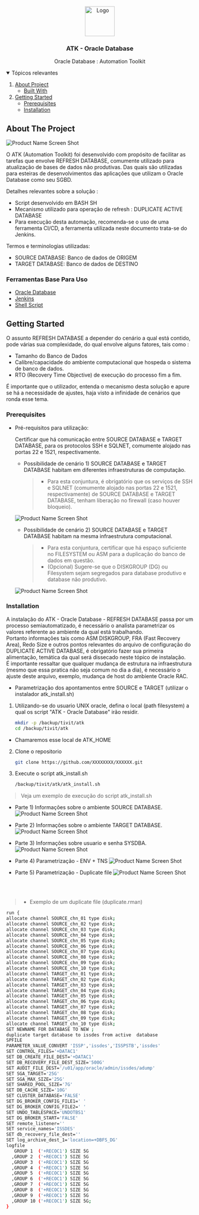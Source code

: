 <!-- PROJECT LOGO -->
<br />
<p align="center">
  <a href="https://github.com/othneildrew/Best-README-Template">
    <img src="images/logo_novo.png" alt="Logo" width="80" height="80">
  </a>

  <h3 align="center">ATK - Oracle Database</h3>

  <p align="center">
    Oracle Database : Automation Toolkit
    <br />
  </p>
</p>



<!-- TABLE OF CONTENTS -->
<details open="open">
  <summary>Tópicos relevantes</summary>
  <ol>
    <li>
      <a href="#about-the-project">About Project</a>
      <ul>
        <li><a href="#built-with">Built With</a></li>
      </ul>
    </li>
    <li>
      <a href="#getting-started">Getting Started</a>
      <ul>
        <li><a href="#prerequisites">Prerequisites</a></li>
        <li><a href="#installation">Installation</a></li>
      </ul>
    </li>
<!-- 
    <li><a href="#usage">Usage</a></li>
    <li><a href="#roadmap">Roadmap</a></li>
    <li><a href="#contributing">Contributing</a></li>
    <li><a href="#license">License</a></li>
    <li><a href="#contact">Contact</a></li>
    <li><a href="#acknowledgements">Acknowledgements</a></li>
 -->
  </ol>
</details>
 


<!-- ABOUT THE PROJECT -->
## About The Project

![Product Name Screen Shot][product-screenshot]

O ATK (Automation Toolkit) foi desenvolvido com propósito de facilitar as tarefas que envolve REFRESH DATABASE, comumente utilizado para atualização de bases de dados não produtivas. Das quais são utilizadas para esteiras de desenvolvimentos das aplicações que utilizam o Oracle Database como seu SGBD.

Detalhes relevantes sobre a solução :
* Script desenvolvido em BASH SH
* Mecanismo utilizado para operação de refresh : DUPLICATE ACTIVE DATABASE
* Para execução desta automação, recomenda-se o uso de uma ferramenta CI/CD, a ferramenta utilizada neste documento trata-se do Jenkins.

Termos e terminologias utilizadas:
* SOURCE DATABASE: Banco de dados de ORIGEM
* TARGET DATABASE: Banco de dados de DESTINO


### Ferramentas Base Para Uso

* [Oracle Database](https://www.oracle.com/br/database/)
* [Jenkins](https://www.jenkins.io/)
* [Shell Script](https://www.gnu.org/software/bash/)



<!-- GETTING STARTED -->
## Getting Started

O assunto REFRESH DATABASE a depender do cenário a qual está contido, pode várias sua complexidade, do qual envolve alguns fatores, tais como : 
* Tamanho do Banco de Dados
* Calibre/capacidade do ambiente computacional que hospeda o sistema de banco de dados.
* RTO (Recovery Time Objective) de execução do processo fim a fim.

É importante que o utilizador, entenda o mecanismo desta solução e apure se há a necessidade de ajustes, haja visto a infinidade de cenários que ronda esse tema.



### Prerequisites


+  Pré-requisitos para utilização:

   Certificar que há comunicação entre SOURCE DATABASE e TARGET DATABASE, para os protocolos SSH e SQLNET, comumente alojado nas portas 22 e 1521, respectivamente.

   - Possibilidade de cenário 1) SOURCE DATABASE e TARGET DATABASE habitam em diferentes infraestruturas de computação.
		> * Para esta conjuntura, é obrigatório que os serviços de SSH e SQLNET (comumente alojado nas portas 22 e 1521, respectivamente) de SOURCE DATABASE e TARGET DATABASE, tenham liberação no firewall (caso houver bloqueio).

    ![Product Name Screen Shot][SOURCE_TARGET_DIFF]




		
   - Possibilidade de cenário 2) SOURCE DATABASE e TARGET DATABASE habitam na mesma infraestrutura computacional.
		> * Para esta conjuntura, certificar que há espaço suficiente no FILESYSTEM ou ASM para a duplicação do banco de dados em questão. 
           <br />
		> * (Opcional) Sugere-se que o DISKGROUP (DG) ou Filesystem sejam segregados para database produtivo e database não produtivo.
		
    ![Product Name Screen Shot][SOURCE_TARGET_EQ] 
		
		




		

	

### Installation

A instalação do ATK - Oracle Database - REFRESH DATABASE passa por um processo semiautomatizado, é necessário o analista parametrizar os valores referente ao ambiente da qual está trabalhando. 
<br />
Portanto informações tais como ASM DISKGROUP, FRA (Fast Recovery Area), Redo Size e outros pontos relevantes do arquivo de configuração do DUPLICATE ACTIVE DATABASE, é obrigatório fazer sua primeira alimentação, temática da qual será dissecado neste tópico de instalação.
<br />
É importante ressaltar que qualquer mudança de estrutura na infraestrutura (mesmo que essa pratica não seja comum no dia a dia), é necessário o ajuste deste arquivo, exemplo, mudança de host do ambiente Oracle RAC.
<br />


* Parametrização dos apontamentos entre SOURCE e TARGET (utilizar o instalador atk_install.sh)

1. Utilizando-se do usuario UNIX oracle, defina o local (path filesystem) a qual os script "ATK - Oracle Database" irão residir.

   ```sh
   mkdir -p /backup/tivit/atk
   cd /backup/tivit/atk
   ```
* Chamaremos esse local de ATK_HOME

   
2. Clone o repositorio
   ```sh
   git clone https://github.com/XXXXXXXX/XXXXXX.git
   ```
   
3. Execute o script atk_install.sh 
   ```sh
   /backup/tivit/atk/atk_install.sh
   ```
> Veja um exemplo de execução do script atk_install.sh

* Parte 1) Informações sobre o ambiente SOURCE DATABASE.
    ![Product Name Screen Shot][atk_install_sh_parte_1] 

* Parte 2) Informações sobre o ambiente TARGET DATABASE.
    ![Product Name Screen Shot][atk_install_sh_parte_2] 

* Parte 3) Informações sobre usuario e senha SYSDBA.
    ![Product Name Screen Shot][atk_install_sh_parte_3] 

* Parte 4) Parametrização - ENV + TNS
    ![Product Name Screen Shot][atk_install_sh_parte_4] 

* Parte 5) Parametrização - Duplicate file
    ![Product Name Screen Shot][atk_install_sh_parte_5] 
   
<br />
<br />

> * Exemplo de um duplicate file (duplicate.rman)

   ```sh
run {
allocate channel SOURCE_chn_01 type disk;
allocate channel SOURCE_chn_02 type disk;
allocate channel SOURCE_chn_03 type disk;
allocate channel SOURCE_chn_04 type disk;
allocate channel SOURCE_chn_05 type disk;
allocate channel SOURCE_chn_06 type disk;
allocate channel SOURCE_chn_07 type disk;
allocate channel SOURCE_chn_08 type disk;
allocate channel SOURCE_chn_09 type disk;
allocate channel SOURCE_chn_10 type disk;
allocate channel TARGET_chn_01 type disk;
allocate channel TARGET_chn_02 type disk;
allocate channel TARGET_chn_03 type disk;
allocate channel TARGET_chn_04 type disk;
allocate channel TARGET_chn_05 type disk;
allocate channel TARGET_chn_06 type disk;
allocate channel TARGET_chn_07 type disk;
allocate channel TARGET_chn_08 type disk;
allocate channel TARGET_chn_09 type disk;
allocate channel TARGET_chn_10 type disk;
SET NEWNAME FOR DATABASE TO NEW ;
duplicate target database to issdes from active  database
SPFILE
  PARAMETER_VALUE_CONVERT 'ISSP','issdes','ISSPSTB','issdes'
  SET CONTROL_FILES='+DATAC1'
  SET DB_CREATE_FILE_DEST='+DATAC1'
  SET DB_RECOVERY_FILE_DEST_SIZE='500G'
  SET AUDIT_FILE_DEST='/u01/app/oracle/admin/issdes/adump'
  SET SGA_TARGET='25G'
  SET SGA_MAX_SIZE='25G'
  SET SHARED_POOL_SIZE='7G'
  SET DB_CACHE_SIZE='10G'
  SET CLUSTER_DATABASE='FALSE'
  SET DG_BROKER_CONFIG_FILE1=' '
  SET DG_BROKER_CONFIG_FILE2=' '
  SET UNDO_TABLESPACE='UNDOTBS1'
  SET DG_BROKER_START='FALSE'
  SET remote_listener=''
  SET service_names='ISSDES' 
  SET db_recovery_file_dest=''
  SET log_archive_dest_1='location=+DBFS_DG'
logfile
      GROUP 1  ('+RECOC1') SIZE 5G
     ,GROUP 2  ('+RECOC1') SIZE 5G
     ,GROUP 3  ('+RECOC1') SIZE 5G
     ,GROUP 4  ('+RECOC1') SIZE 5G
     ,GROUP 5  ('+RECOC1') SIZE 5G
     ,GROUP 6  ('+RECOC1') SIZE 5G
     ,GROUP 7  ('+RECOC1') SIZE 5G
     ,GROUP 8  ('+RECOC1') SIZE 5G
     ,GROUP 9  ('+RECOC1') SIZE 5G
     ,GROUP 10 ('+RECOC1') SIZE 5G;
}
   ```


<!-- USAGE EXAMPLES -->
<!-- 
## Usage

Use this space to show useful examples of how a project can be used. Additional screenshots, code examples and demos work well in this space. You may also link to more resources.

_For more examples, please refer to the [Documentation](https://example.com)_
 -->
 








<!-- ROADMAP -->
<!-- 
## Roadmap

See the [open issues](https://github.com/othneildrew/Best-README-Template/issues) for a list of proposed features (and known issues).
 -->


<!-- CONTRIBUTING -->
<!-- 
## Contributing

Contributions are what make the open source community such an amazing place to be learn, inspire, and create. Any contributions you make are **greatly appreciated**.

1. Fork the Project
2. Create your Feature Branch (`git checkout -b feature/AmazingFeature`)
3. Commit your Changes (`git commit -m 'Add some AmazingFeature'`)
4. Push to the Branch (`git push origin feature/AmazingFeature`)
5. Open a Pull Request
 -->


<!-- LICENSE -->
<!-- 
## License

Distributed under the MIT License. See `LICENSE` for more information.
 -->


<!-- CONTACT -->
<!-- 
## Contact

Your Name - [@your_twitter](https://twitter.com/your_username) - email@example.com

Project Link: [https://github.com/your_username/repo_name](https://github.com/your_username/repo_name)
 -->


<!-- ACKNOWLEDGEMENTS -->
<!-- 
## Acknowledgements
* [GitHub Emoji Cheat Sheet](https://www.webpagefx.com/tools/emoji-cheat-sheet)
* [Img Shields](https://shields.io)
* [Choose an Open Source License](https://choosealicense.com)
* [GitHub Pages](https://pages.github.com)
* [Animate.css](https://daneden.github.io/animate.css)
* [Loaders.css](https://connoratherton.com/loaders)
* [Slick Carousel](https://kenwheeler.github.io/slick)
* [Smooth Scroll](https://github.com/cferdinandi/smooth-scroll)
* [Sticky Kit](http://leafo.net/sticky-kit)
* [JVectorMap](http://jvectormap.com)
* [Font Awesome](https://fontawesome.com)
  -->




<!-- MARKDOWN LINKS & IMAGES -->
<!-- https://www.markdownguide.org/basic-syntax/#reference-style-links -->
[contributors-shield]: https://img.shields.io/github/contributors/othneildrew/Best-README-Template.svg?style=for-the-badge
[contributors-url]: https://github.com/othneildrew/Best-README-Template/graphs/contributors
[forks-shield]: https://img.shields.io/github/forks/othneildrew/Best-README-Template.svg?style=for-the-badge
[forks-url]: https://github.com/othneildrew/Best-README-Template/network/members
[stars-shield]: https://img.shields.io/github/stars/othneildrew/Best-README-Template.svg?style=for-the-badge
[stars-url]: https://github.com/othneildrew/Best-README-Template/stargazers
[issues-shield]: https://img.shields.io/github/issues/othneildrew/Best-README-Template.svg?style=for-the-badge
[issues-url]: https://github.com/othneildrew/Best-README-Template/issues
[license-shield]: https://img.shields.io/github/license/othneildrew/Best-README-Template.svg?style=for-the-badge
[license-url]: https://github.com/othneildrew/Best-README-Template/blob/master/LICENSE.txt
[linkedin-shield]: https://img.shields.io/badge/-LinkedIn-black.svg?style=for-the-badge&logo=linkedin&colorB=555
[linkedin-url]: https://linkedin.com/in/othneildrew
[product-screenshot]: images/macro_refresh_database.png
[SOURCE_TARGET_DIFF]: images/SOURCE_TARGET_DIFERENTE_INFRA.png
[SOURCE_TARGET_EQ]: images/SOURCE_TARGET_MESMA_INFRA.png


[atk_install_sh_parte_1]: images/atk_install_sh_parte_1_source.png
[atk_install_sh_parte_2]: images/atk_install_sh_parte_2_target.png
[atk_install_sh_parte_3]: images/atk_install_sh_parte_3_password.png
[atk_install_sh_parte_4]: images/atk_install_sh_parte_4_parametrizacao.png
[atk_install_sh_parte_5]: images/atk_install_sh_parte_5_parametrizacao2.png


